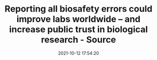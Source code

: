 ---
"title": "Reporting all biosafety errors could improve labs worldwide – and increase public trust in biological research - Source"
"date": "2021-10-12 17:54:20"
"feed_name": "GOOGLENEWSINDUSTRIAL"
"feed_website": "https://news.google.com/search?q=industrial%2Bincident&hl=en-US&gl=US&ceid=US:en"
"feed_rss": "https://news.google.com/rss/search?q=industrial%2Bincident&hl=en-US&gl=US&ceid=US:en"
"link": "https://source.colostate.edu/reporting-all-biosafety-errors-could-improve-labs-worldwide-and-increase-public-trust-in-biological-research/"
"source": "{'href': 'https://source.colostate.edu', 'title': 'Source'}"
"file": "_posts/2021-1-1-01fb632ae6e4a922e3b85dd4de4892029e7715e2.md"
"accident": "0"
"drilling": "0"
"dead": "0"
"injured": "0"
"arrested": "0"
"place": "unknown place"
"where": "unknown site"
"causes": "unknown"
"place_uri": "unknown place"
---